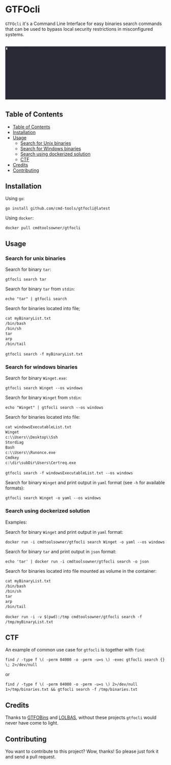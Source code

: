 # GTFOcli

`GTFOcli` it's a Command Line Interface for easy binaries search commands that can be used to bypass local security restrictions in misconfigured systems.

![](https://github.com/cmd-tools/gtfocli/blob/main/docs/gtfocli.gif)
---
## Table of Contents

- [Table of Contents](#table-of-contents)
- [Installation](#installation)
- [Usage](#usage)
  - [Search for Unix binaries](#search-for-unix-binaries)
  - [Search for Windows binaries](#search-for-windows-binaries)
  - [Search using dockerized solution](#search-using-dockerized-solution)
  - [CTF](#CTF)
- [Credits](#credits)
- [Contributing](#contributing)

## Installation

Using `go`:

```shell
go install github.com/cmd-tools/gtfocli@latest
```

Using `docker`:

```shell
docker pull cmdtoolsowner/gtfocli
```

## Usage
### Search for unix binaries

Search for binary `tar`:

```shell
gtfocli search tar
```

Search for binary `tar` from `stdin`:

```shell
echo "tar" | gtfocli search
```

Search for binaries located into file;

```shell
cat myBinaryList.txt
/bin/bash
/bin/sh
tar
arp
/bin/tail

gtfocli search -f myBinaryList.txt
```

### Search for windows binaries

Search for binary `Winget.exe`:
```shell
gtfocli search Winget --os windows
```

Search for binary `Winget` from `stdin`:

```shell
echo "Winget" | gtfocli search --os windows
```

Search for binaries located into file:

```shell
cat windowsExecutableList.txt
Winget
c:\\Users\\Desktop\\Ssh
Stordiag
Bash
c:\\Users\\Runonce.exe
Cmdkey
c:\dir\subDir\Users\Certreq.exe

gtfocli search -f windowsExecutableList.txt --os windows
```

Search for binary `Winget` and print output in `yaml` format (see `-h` for available formats):

```shell
gtfocli search Winget -o yaml --os windows
```

### Search using dockerized solution

Examples:

Search for binary `Winget` and print output in `yaml` format:

```shell
docker run -i cmdtoolsowner/gtfocli search Winget -o yaml --os windows
```

Search for binary `tar` and print output in `json` format:

```shell
echo 'tar' | docker run -i cmdtoolsowner/gtfocli search -o json
```

Search for binaries located into file mounted as volume in the container:

```shell
cat myBinaryList.txt
/bin/bash
/bin/sh
tar
arp
/bin/tail

docker run -i -v $(pwd):/tmp cmdtoolsowner/gtfocli search -f /tmp/myBinaryList.txt
```

## CTF

An example of common use case for `gtfocli` is together with `find`:

```shell
find / -type f \( -perm 04000 -o -perm -u=s \) -exec gtfocli search {} \; 2>/dev/null
```

or

```shell
find / -type f \( -perm 04000 -o -perm -u=s \) 2>/dev/null 1>/tmp/binaries.txt && gtfocli search -f /tmp/binaries.txt
```

## Credits
Thanks to [GTFOBins](https://gtfobins.github.io/) and [LOLBAS](https://lolbas-project.github.io/), without these projects `gtfocli` would never have come to light.

## Contributing
You want to contribute to this project? Wow, thanks! So please just fork it and send a pull request.
